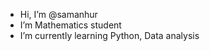 - Hi, I’m @samanhur
- I’m Mathematics student
- I’m currently learning Python, Data analysis

<!---
samanhur/samanhur is a ✨ special ✨ repository because its `README.md` (this file) appears on your GitHub profile.
You can click the Preview link to take a look at your changes.
--->
